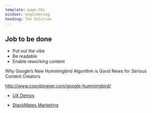 ```yaml
---
template: page.hbs
mindset: engineering
heading: The Solution
---
```



## Job to be done

* Put out the vibe
* Be readable
* Enable reworking content


Why Google’s New Hummingbird Algorithm is Good News for Serious Content Creators

http://www.copyblogger.com/google-hummingbird/


* [UX Demos](./demos)


* [StackMates Marketing](http://stackmates.dreamineering.com/reality/solutions/marketing)
